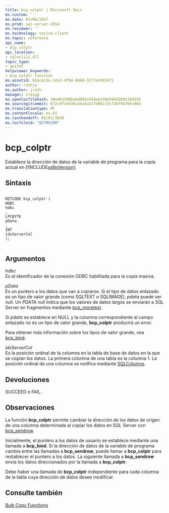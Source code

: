 ```yaml
---
title: bcp_colptr | Microsoft Docs
ms.custom: ''
ms.date: 03/06/2017
ms.prod: sql-server-2014
ms.reviewer: ''
ms.technology: native-client
ms.topic: reference
api_name:
- bcp_colptr
api_location:
- sqlncli11.dll
topic_type:
- apiref
helpviewer_keywords:
- bcp_colptr function
ms.assetid: 02ece13e-1da3-4f9d-b860-3177e43d2471
author: rothja
ms.author: jroth
manager: craigg
ms.openlocfilehash: 38e4b2590bebd09da764e6249e59d32b0c28d356
ms.sourcegitcommit: b72c9fc9436c44c6a21fd96223c73bf94706c06b
ms.translationtype: MT
ms.contentlocale: es-ES
ms.lasthandoff: 05/01/2020
ms.locfileid: "82705298"
---
```

# <a name="bcp_colptr"></a>bcp_colptr
  Establece la dirección de datos de la variable de programa para la copia actual en [!INCLUDE[ssNoVersion](../../includes/ssnoversion-md.md)].  
  
## <a name="syntax"></a>Sintaxis  
  
```  
  
RETCODE bcp_colptr (  
HDBC   
hdbc  
,  
LPCBYTE   
pData  
,  
INT   
idxServerCol  
);  
  
```  
  
## <a name="arguments"></a>Argumentos  
 *hdbc*  
 Es el identificador de la conexión ODBC habilitada para la copia masiva.  
  
 *pData*  
 Es un puntero a los datos que van a copiarse. Si el tipo de datos enlazado es un tipo de valor grande (como SQLTEXT o SQLIMAGE), *pdata* puede ser null. Un *PDATA* null indica que los valores de datos largos se enviarán a SQL Server en fragmentos mediante [bcp_moretext](bcp-moretext.md).  
  
 Si *pdata* se establece en NULL y la columna correspondiente al campo enlazado no es un tipo de valor grande, **bcp_colptr** producirá un error.  
  
 Para obtener más información sobre los tipos de valor grande, vea [bcp_bind](bcp-bind.md)**.**  
  
 *idxServerCol*  
 Es la posición ordinal de la columna en la tabla de base de datos en la que se copian los datos. La primera columna de una tabla es la columna 1. La posición ordinal de una columna se notifica mediante [SQLColumns](../native-client-odbc-api/sqlcolumns.md).  
  
## <a name="returns"></a>Devoluciones  
 SUCCEED o FAIL.  
  
## <a name="remarks"></a>Observaciones  
 La función **bcp_colptr** permite cambiar la dirección de los datos de origen de una columna determinada al copiar los datos en SQL Server con [bcp_sendrow](bcp-sendrow.md).  
  
 Inicialmente, el puntero a los datos de usuario se establece mediante una llamada a **bcp_bind**. Si la dirección de datos de la variable de programa cambia entre las llamadas a **bcp_sendrow**, puede llamar a **bcp_colptr** para restablecer el puntero a los datos. La siguiente llamada a **bcp_sendrow** envía los datos direccionados por la llamada a **bcp_colptr**.  
  
 Debe haber una llamada de **bcp_colptr** independiente para cada columna de la tabla cuya dirección de datos desee modificar.  
  
## <a name="see-also"></a>Consulte también  
 [Bulk Copy Functions](sql-server-driver-extensions-bulk-copy-functions.md)  
  
  

